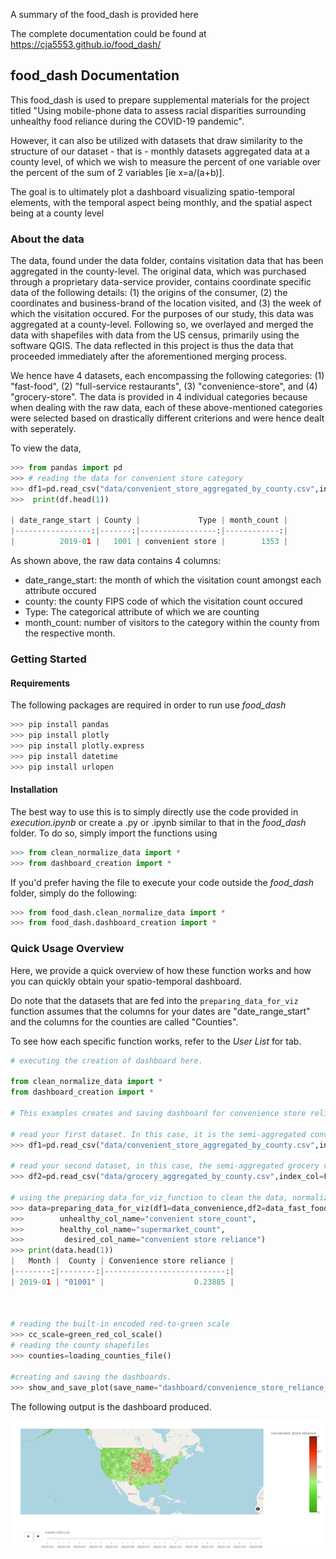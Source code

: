 A summary of the food_dash is provided here 

The complete documentation could be found at https://cja5553.github.io/food_dash/ 

## food_dash Documentation

This food_dash is used to prepare supplemental materials for the project titled "Using mobile-phone data to assess racial disparities surrounding unhealthy food reliance during the COVID-19 pandemic". 

However, it can also be utilized with datasets that draw similarity to the structure of our dataset - that is - monthly datasets aggregated data at a county level, of which we wish to measure the percent of one variable over the percent of the sum of 2 variables [ie x=a/(a+b)]. 

The goal is to ultimately plot a dashboard visualizing spatio-temporal elements, with the temporal aspect being monthly, and the spatial aspect being at a county level

### About the data

The data, found under the data folder, contains visitation data that has been aggregated in the county-level. The original data, which was purchased through a proprietary data-service provider, contains coordinate specific data of the following details: (1) the origins of the consumer, (2) the coordinates and business-brand of the location visited, and (3) the week of which the visitation occured. For the purposes of our study, this data was aggregated at a county-level. Following so, we overlayed and merged the data with shapefiles with data from the US census, primarily using the software QGIS. The data reflected in this project is thus the data that proceeded immediately after the aforementioned merging process.

We hence have 4 datasets, each encompassing the following categories: (1) "fast-food", (2) "full-service restaurants", (3) "convenience-store", and (4) "grocery-store". The data is provided in 4 individual categories because when dealing with the raw data, each of these above-mentioned categories were selected based on drastically different criterions and were hence dealt with seperately.

To view the data, 

```python
>>> from pandas import pd
>>> # reading the data for convenient store category 
>>> df1=pd.read_csv("data/convenient_store_aggregated_by_county.csv",index_col=False)
>>>  print(df.head(1))

| date_range_start | County |             Type | month_count |
|-----------------:|-------:|-----------------:|------------:|
|          2019-01 |   1001 | convenient store |        1353 |

```

As shown above, the raw data contains 4 columns:
- date_range_start: the month of which the visitation count amongst each attribute occured
- county: the county FIPS code of which the visitation count occured
- Type: The categorical attribute of which we are counting
- month_count: number of visitors to the category within the county from the respective month. 



### Getting Started

#### Requirements

The following packages are required in order to run use *food_dash*

```python
>>> pip install pandas
>>> pip install plotly
>>> pip install plotly.express
>>> pip install datetime
>>> pip install urlopen
```

#### Installation

The best way to use this is to simply directly use the code provided in *execution.ipynb* or create a .py or .ipynb similar to that in the *food_dash* folder. To do so, simply import the functions using 

```python
>>> from clean_normalize_data import *
>>> from dashboard_creation import *
```

If you'd prefer having the file to execute your code outside the *food_dash* folder, simply do the following:
```python
>>> from food_dash.clean_normalize_data import *
>>> from food_dash.dashboard_creation import *
```

### Quick Usage Overview

Here, we provide a quick overview of how these function works and how you can quickly obtain your spatio-temporal dashboard. 

Do note that the datasets that are fed into the ``preparing_data_for_viz`` function assumes that the columns for your dates are "date_range_start" and the columns for the counties are called "Counties". 

To see how each specific function works, refer to the *User List* for tab. 

```python
# executing the creation of dashboard here. 

from clean_normalize_data import *
from dashboard_creation import *

# This examples creates and saving dashboard for convenience store reliance.

# read your first dataset. In this case, it is the semi-aggregated convenience store visits file
>>> df1=pd.read_csv("data/convenient_store_aggregated_by_county.csv",index_col=False) 

# read your second dataset, in this case, the semi-aggregated grocery visits file
>>> df2=pd.read_csv("data/grocery_aggregated_by_county.csv",index_col=False)

# using the preparing data_for_viz_function to clean the data, normalize it, calculate the "convenience store reliance index" and prepare the data for visualization. 
>>> data=preparing_data_for_viz(df1=data_convenience,df2=data_fast_food
>>>        unhealthy_col_name="convenient store_count",
>>>        healthy_col_name="supermarket_count",
>>>         desired_col_name="convenient store reliance")  
>>> print(data.head(1))
|   Month |  County | Convenience store reliance |
|--------:|--------:|---------------------------:|
| 2019-01 | "01001" |                    0.23885 |



# reading the built-in encoded red-to-green scale
>>> cc_scale=green_red_col_scale()  
# reading the county shapefiles 
>>> counties=loading_counties_file() 

#creating and saving the dashboards. 
>>> show_and_save_plot(save_name="dashboard/convenience_store_reliance_plot.html" attribute_name="convenient store reliance",cc_scale=cc_scale,data=data, counties=counties)
```
The following output is the dashboard produced. 

![dashboard](food_dash-documentation/docs/dash.png)

